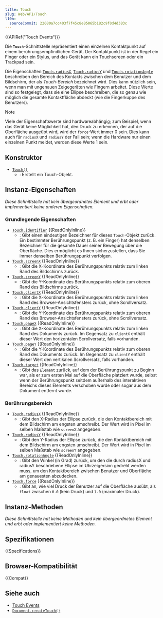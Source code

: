 ```yaml
---
title: Touch
slug: Web/API/Touch
l10n:
  sourceCommit: 22080a7cc403f7f45c8e85065b182c9f0d4d383c
---
```


{{APIRef("Touch Events")}}

Die **`Touch`**-Schnittstelle repräsentiert einen einzelnen Kontaktpunkt auf einem berührungsempfindlichen Gerät. Der Kontaktpunkt ist in der Regel ein Finger oder ein Stylus, und das Gerät kann ein Touchscreen oder ein Trackpad sein.

Die Eigenschaften [`Touch.radiusX`](/de/docs/Web/API/Touch/radiusX), [`Touch.radiusY`](/de/docs/Web/API/Touch/radiusY) und [`Touch.rotationAngle`](/de/docs/Web/API/Touch/rotationAngle) beschreiben den Bereich des Kontakts zwischen dem Benutzer und dem Bildschirm, der als _Touch-Bereich_ bezeichnet wird. Dies kann nützlich sein, wenn man mit ungenauen Zeigegeräten wie Fingern arbeitet. Diese Werte sind so festgelegt, dass sie eine Ellipse beschreiben, die so genau wie möglich die gesamte Kontaktfläche abdeckt (wie die Fingerkuppe des Benutzers).

> [!NOTE]
> Viele der Eigenschaftswerte sind hardwareabhängig; zum Beispiel, wenn das Gerät keine Möglichkeit hat, den Druck zu erkennen, der auf die Oberfläche ausgeübt wird, wird der `force`-Wert immer 0 sein. Dies kann auch für `radiusX` und `radiusY` der Fall sein; wenn die Hardware nur einen einzelnen Punkt meldet, werden diese Werte 1 sein.

## Konstruktor

- [`Touch()`](/de/docs/Web/API/Touch/Touch)
  - : Erstellt ein Touch-Objekt.

## Instanz-Eigenschaften

_Diese Schnittstelle hat kein übergeordnetes Element und erbt oder implementiert keine anderen Eigenschaften._

### Grundlegende Eigenschaften

- [`Touch.identifier`](/de/docs/Web/API/Touch/identifier) {{ReadOnlyInline}}
  - : Gibt einen eindeutigen Bezeichner für dieses `Touch`-Objekt zurück. Ein bestimmter Berührungspunkt (z. B. ein Finger) hat denselben Bezeichner für die gesamte Dauer seiner Bewegung über die Oberfläche. Dies ermöglicht es Ihnen sicherzustellen, dass Sie immer denselben Berührungspunkt verfolgen.
- [`Touch.screenX`](/de/docs/Web/API/Touch/screenX) {{ReadOnlyInline}}
  - : Gibt die X-Koordinate des Berührungspunkts relativ zum linken Rand des Bildschirms zurück.
- [`Touch.screenY`](/de/docs/Web/API/Touch/screenY) {{ReadOnlyInline}}
  - : Gibt die Y-Koordinate des Berührungspunkts relativ zum oberen Rand des Bildschirms zurück.
- [`Touch.clientX`](/de/docs/Web/API/Touch/clientX) {{ReadOnlyInline}}
  - : Gibt die X-Koordinate des Berührungspunkts relativ zum linken Rand des Browser-Ansichtsfensters zurück, ohne Scrollversatz.
- [`Touch.clientY`](/de/docs/Web/API/Touch/clientY) {{ReadOnlyInline}}
  - : Gibt die Y-Koordinate des Berührungspunkts relativ zum oberen Rand des Browser-Ansichtsfensters zurück, ohne Scrollversatz.
- [`Touch.pageX`](/de/docs/Web/API/Touch/pageX) {{ReadOnlyInline}}
  - : Gibt die X-Koordinate des Berührungspunkts relativ zum linken Rand des Dokuments zurück. Im Gegensatz zu `clientX` enthält dieser Wert den horizontalen Scrollversatz, falls vorhanden.
- [`Touch.pageY`](/de/docs/Web/API/Touch/pageY) {{ReadOnlyInline}}
  - : Gibt die Y-Koordinate des Berührungspunkts relativ zum oberen Rand des Dokuments zurück. Im Gegensatz zu `clientY` enthält dieser Wert den vertikalen Scrollversatz, falls vorhanden.
- [`Touch.target`](/de/docs/Web/API/Touch/target) {{ReadOnlyInline}}
  - : Gibt das [`Element`](/de/docs/Web/API/Element) zurück, auf dem der Berührungspunkt zu Beginn war, als er zum ersten Mal auf die Oberfläche platziert wurde, selbst wenn der Berührungspunkt seitdem außerhalb des interaktiven Bereichs dieses Elements verschoben wurde oder sogar aus dem Dokument entfernt wurde.

### Berührungsbereich

- [`Touch.radiusX`](/de/docs/Web/API/Touch/radiusX) {{ReadOnlyInline}}
  - : Gibt den X-Radius der Ellipse zurück, die den Kontaktbereich mit dem Bildschirm am engsten umschreibt. Der Wert wird in Pixel im selben Maßstab wie `screenX` angegeben.
- [`Touch.radiusY`](/de/docs/Web/API/Touch/radiusY) {{ReadOnlyInline}}
  - : Gibt den Y-Radius der Ellipse zurück, die den Kontaktbereich mit dem Bildschirm am engsten umschreibt. Der Wert wird in Pixel im selben Maßstab wie `screenY` angegeben.
- [`Touch.rotationAngle`](/de/docs/Web/API/Touch/rotationAngle) {{ReadOnlyInline}}
  - : Gibt den Winkel (in Grad) zurück, um den die durch radiusX und radiusY beschriebene Ellipse im Uhrzeigersinn gedreht werden muss, um den Kontaktbereich zwischen Benutzer und Oberfläche am genauesten abzudecken.
- [`Touch.force`](/de/docs/Web/API/Touch/force) {{ReadOnlyInline}}
  - : Gibt an, wie viel Druck der Benutzer auf die Oberfläche ausübt, als `float` zwischen `0.0` (kein Druck) und `1.0` (maximaler Druck).

## Instanz-Methoden

_Diese Schnittstelle hat keine Methoden und kein übergeordnetes Element und erbt oder implementiert keine Methoden._

## Spezifikationen

{{Specifications}}

## Browser-Kompatibilität

{{Compat}}

## Siehe auch

- [Touch Events](/de/docs/Web/API/Touch_events)
- [`Document.createTouch()`](/de/docs/Web/API/Document/createTouch)
